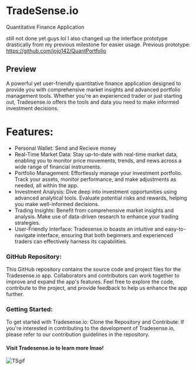 # TradeSense.io
Quantitative Finance Application

still not done yet guys lol 
I also changed up the interface prototype drastically from my previous milestone for easier usage.
Previous prototype: https://github.com/jojo142/QuantPortfolio

## Preview
A powerful yet user-friendly quantitative finance application designed to provide you with comprehensive market insights and advanced portfolio management tools. Whether you're an experienced trader or just starting out, Tradesense.io offers the tools and data you need to make informed investment decisions.

# Features:
- Personal Wallet: Send and Recieve money
- Real-Time Market Data: Stay up-to-date with real-time market data, enabling you to monitor price movements, trends, and news across a wide range of financial instruments.
- Portfolio Management: Effortlessly manage your investment portfolio. Track your assets, monitor performance, and make adjustments as needed, all within the app.
- Investment Analysis: Dive deep into investment opportunities using advanced analytical tools. Evaluate potential risks and rewards, helping you make well-informed decisions.
- Trading Insights: Benefit from comprehensive market insights and analysis. Make use of data-driven research to enhance your trading strategies.
- User-Friendly Interface: Tradesense.io boasts an intuitive and easy-to-navigate interface, ensuring that both beginners and experienced traders can effectively harness its capabilities.

### GitHub Repository:
This GitHub repository contains the source code and project files for the Tradesense.io app. Collaborators and contributors can work together to improve and expand the app's features. Feel free to explore the code, contribute to the project, and provide feedback to help us enhance the app further.

### Getting Started:
To get started with Tradesense.io:
Clone the Repository and Contribute: If you're interested in contributing to the development of Tradesense.io, please refer to our contribution guidelines in the repository.

#### Visit Tradesense.io to learn more lmao!

![TSgif](https://github.com/jojo142/TradeSense.io/assets/76130563/fd9a02b1-cb54-48b2-97ba-39c83a333c4e)
